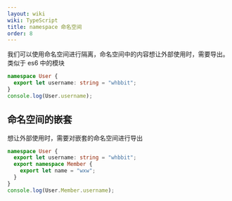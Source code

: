 ```yaml
---
layout: wiki
wiki: TypeScript
title: namespace 命名空间
order: 8
---
```


我们可以使用命名空间进行隔离，命名空间中的内容想让外部使用时，需要导出。类似于 es6 中的模块

```ts
namespace User {
  export let username: string = "whbbit";
}
console.log(User.username);
```

## 命名空间的嵌套

想让外部使用时，需要对嵌套的命名空间进行导出

```ts
namespace User {
  export let username: string = "whbbit";
  export namespace Member {
    export let name = "wxw";
  }
}
console.log(User.Member.username);
```
